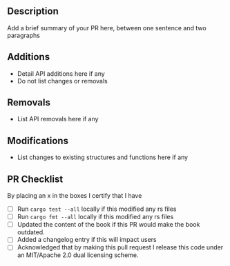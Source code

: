 ## Description

Add a brief summary of your PR here, between one sentence and two paragraphs

## Additions

- Detail API additions here if any
- Do not list changes or removals

## Removals

- List API removals here if any

## Modifications

- List changes to existing structures and functions here if any

## PR Checklist

By placing an x in the boxes I certify that I have

- [ ] Run `cargo test --all` locally if this modified any rs files
- [ ] Run `cargo fmt --all` locally if this modified any rs files
- [ ] Updated the content of the book if this PR would make the book outdated.
- [ ] Added a changelog entry if this will impact users
- [ ] Acknowledged that by making this pull request I release this code under an MIT/Apache 2.0 dual licensing scheme.
